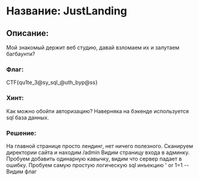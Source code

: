 # Название: JustLanding
## Описание:
Мой знакомый держит веб студию, давай взломаем их и залутаем багбаунти?
### Флаг: 
CTF{qu1te_3@sy_sql_@uth_byp@ss}
### Хинт:
Как можно обойти авторизацию? Наверняка на бэкенде используется sql база данных.
### Решение:
На главной странице просто лендинг, нет ничего полезного.
Сканируем директории сайта и находим /admin
Видим страницу входа в админку.
Пробуем добавить одинарную кавычку, видим что сервер падает в ошибку.
Пробуем самую простую логическую sql инъекцию ' or 1=1 --
Видим флаг